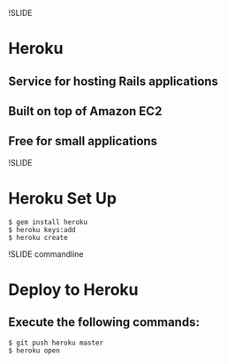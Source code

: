 !SLIDE 
# Heroku #
## Service for hosting Rails applications ##
## Built on top of Amazon EC2 ##
## Free for small applications ##

!SLIDE
# Heroku Set Up #
    $ gem install heroku
    $ heroku keys:add
    $ heroku create
    
!SLIDE commandline
# Deploy to Heroku #
## Execute the following commands: ##
    $ git push heroku master 
    $ heroku open
